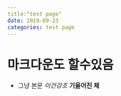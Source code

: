 ```yaml
---
title:"test page"
date: 2019-09-23
categories: test page
---
```


# 마크다운도 할수있음
- 그냥 본문
*이건강조*
**기울어진 체**
